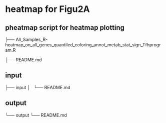 # heatmap for Figu2A

## pheatmap script for heatmap plotting
├── All_Samples_R-heatmap_on_all_genes_quantiled_coloring_annot_metab_stat_sign_Tfhprogram.R

├── README.md

## input
├── input
│   └── README.md

## output
└── output
    └── README.md

